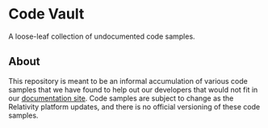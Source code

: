 # Code Vault
A loose-leaf collection of undocumented code samples.

## About
This repository is meant to be an informal accumulation of various code samples that we have found to help out our developers
that would not fit in our [documentation site](https://platform.relativity.com).
Code samples are subject to change as the Relativity platform updates, and there is no official versioning of these code samples. 
